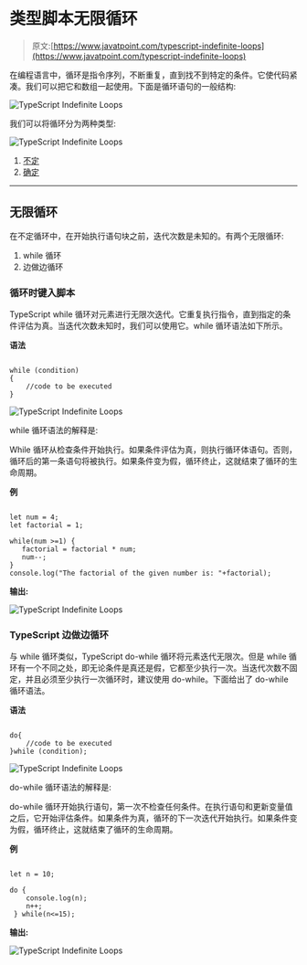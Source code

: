 # 类型脚本无限循环

> 原文:[https://www.javatpoint.com/typescript-indefinite-loops](https://www.javatpoint.com/typescript-indefinite-loops)

在编程语言中，循环是指令序列，不断重复，直到找不到特定的条件。它使代码紧凑。我们可以把它和数组一起使用。下面是循环语句的一般结构:

![TypeScript Indefinite Loops](../Images/c19ce700f947d4054287889d48a49ab5.png)

我们可以将循环分为两种类型:

![TypeScript Indefinite Loops](../Images/247feb78dd5e815ff70c200488579092.png)

1.  [不定](#indefinite)
2.  [确定](typescript-definite-loop)

* * *

## 无限循环

在不定循环中，在开始执行语句块之前，迭代次数是未知的。有两个无限循环:

1.  while 循环
2.  边做边循环

### 循环时键入脚本

TypeScript while 循环对元素进行无限次迭代。它重复执行指令，直到指定的条件评估为真。当迭代次数未知时，我们可以使用它。while 循环语法如下所示。

**语法**

```

while (condition)  
{  
    //code to be executed  
}

```

![TypeScript Indefinite Loops](../Images/b87f1dad8b61aa096a0fe2156af3e3be.png)

while 循环语法的解释是:

While 循环从检查条件开始执行。如果条件评估为真，则执行循环体语句。否则，循环后的第一条语句将被执行。如果条件变为假，循环终止，这就结束了循环的生命周期。

**例**

```

let num = 4;
let factorial = 1;

while(num >=1) {
   factorial = factorial * num;
   num--;
}
console.log("The factorial of the given number is: "+factorial);

```

**输出:**

![TypeScript Indefinite Loops](../Images/88c3d1057c1273e68b1eb05c4f38afed.png)

### TypeScript 边做边循环

与 while 循环类似，TypeScript do-while 循环将元素迭代无限次。但是 while 循环有一个不同之处，即无论条件是真还是假，它都至少执行一次。当迭代次数不固定，并且必须至少执行一次循环时，建议使用 do-while。下面给出了 do-while 循环语法。

**语法**

```

do{  
    //code to be executed  
}while (condition);  

```

![TypeScript Indefinite Loops](../Images/5dc51d8ddb2bab98f0fe227328524526.png)

do-while 循环语法的解释是:

do-while 循环开始执行语句，第一次不检查任何条件。在执行语句和更新变量值之后，它开始评估条件。如果条件为真，循环的下一次迭代开始执行。如果条件变为假，循环终止，这就结束了循环的生命周期。

**例**

```

let n = 10;

do { 
    console.log(n); 
    n++; 
 } while(n<=15); 

```

**输出:**

![TypeScript Indefinite Loops](../Images/72bc76ca93ee727b13d9bcaafa15c10b.png)